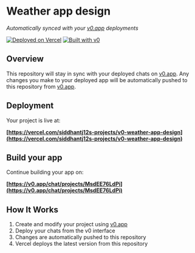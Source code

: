 # Weather app design

*Automatically synced with your [v0.app](https://v0.app) deployments*

[![Deployed on Vercel](https://img.shields.io/badge/Deployed%20on-Vercel-black?style=for-the-badge&logo=vercel)](https://vercel.com/siddhantj12s-projects/v0-weather-app-design)
[![Built with v0](https://img.shields.io/badge/Built%20with-v0.app-black?style=for-the-badge)](https://v0.app/chat/projects/MsdEE76LdPi)

## Overview

This repository will stay in sync with your deployed chats on [v0.app](https://v0.app).
Any changes you make to your deployed app will be automatically pushed to this repository from [v0.app](https://v0.app).

## Deployment

Your project is live at:

**[https://vercel.com/siddhantj12s-projects/v0-weather-app-design](https://vercel.com/siddhantj12s-projects/v0-weather-app-design)**

## Build your app

Continue building your app on:

**[https://v0.app/chat/projects/MsdEE76LdPi](https://v0.app/chat/projects/MsdEE76LdPi)**

## How It Works

1. Create and modify your project using [v0.app](https://v0.app)
2. Deploy your chats from the v0 interface
3. Changes are automatically pushed to this repository
4. Vercel deploys the latest version from this repository
